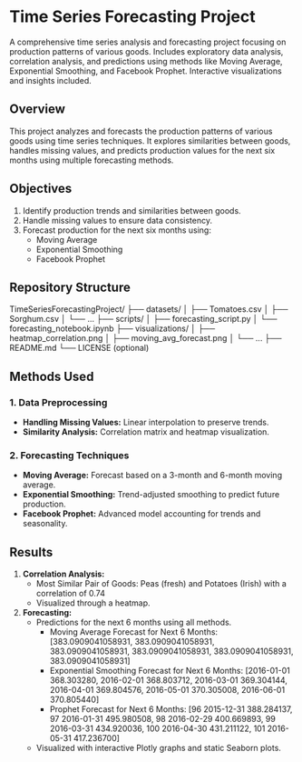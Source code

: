 # Time Series Forecasting Project
A comprehensive time series analysis and forecasting project focusing on production patterns of various goods. Includes exploratory data analysis, correlation analysis, and predictions using methods like Moving Average, Exponential Smoothing, and Facebook Prophet. Interactive visualizations and insights included.

## Overview
This project analyzes and forecasts the production patterns of various goods using time series techniques. It explores similarities between goods, handles missing values, and predicts production values for the next six months using multiple forecasting methods.

## Objectives
1. Identify production trends and similarities between goods.
2. Handle missing values to ensure data consistency.
3. Forecast production for the next six months using:
   * Moving Average
   * Exponential Smoothing
   * Facebook Prophet

## Repository Structure
TimeSeriesForecastingProject/
├── datasets/
│   ├── Tomatoes.csv
│   ├── Sorghum.csv
│   └── ...
├── scripts/
│   ├── forecasting_script.py
│   └── forecasting_notebook.ipynb
├── visualizations/
│   ├── heatmap_correlation.png
│   ├── moving_avg_forecast.png
│   └── ...
├── README.md
└── LICENSE (optional)

## Methods Used
### 1. Data Preprocessing
* **Handling Missing Values:** Linear interpolation to preserve trends.
* **Similarity Analysis:** Correlation matrix and heatmap visualization.

### 2. Forecasting Techniques
 * **Moving Average:** Forecast based on a 3-month and 6-month moving average.
 * **Exponential Smoothing:** Trend-adjusted smoothing to predict future production.
 * **Facebook Prophet:** Advanced model accounting for trends and seasonality.

## Results
1. **Correlation Analysis:**
   - Most Similar Pair of Goods: Peas (fresh) and Potatoes (Irish) with a correlation of 0.74
   - Visualized through a heatmap.
2. **Forecasting:**
   - Predictions for the next 6 months using all methods.
     - Moving Average Forecast for Next 6 Months: [383.0909041058931, 383.0909041058931, 383.0909041058931, 383.0909041058931, 383.0909041058931, 383.0909041058931]
     - Exponential Smoothing Forecast for Next 6 Months: [2016-01-01  368.303280, 2016-02-01  368.803712, 2016-03-01  369.304144, 2016-04-01  369.804576, 2016-05-01  370.305008,  2016-06-01  370.805440]
     - Prophet Forecast for Next 6 Months: [96  2015-12-31  388.284137, 97  2016-01-31  495.980508, 98  2016-02-29  400.669893, 99  2016-03-31  434.920036, 100 2016-04-30  431.211122, 101 2016-05-31  417.236700]
   - Visualized with interactive Plotly graphs and static Seaborn plots.
